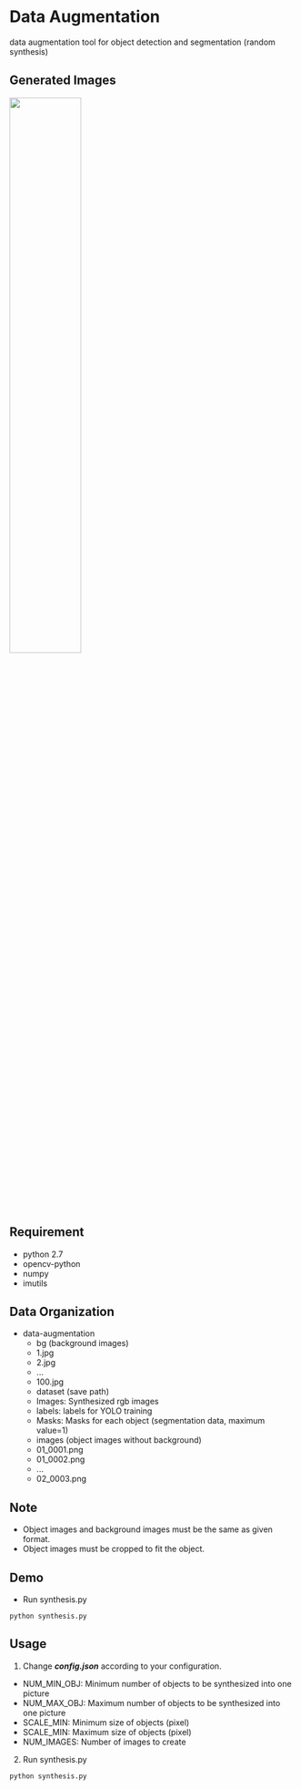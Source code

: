 # Data Augmentation
data augmentation tool for object detection and segmentation (random synthesis)

## Generated Images
<img src="https://github.com/david-y-e/data-augmentation/examples/000045.png" width="50%" height="50%">

## Requirement
* python 2.7
* opencv-python
* numpy
* imutils

## Data Organization
* data-augmentation
  * bg (background images)
   * 1.jpg
   * 2.jpg
   * ...
   * 100.jpg
  * dataset (save path)
   * Images: Synthesized rgb images
   * labels: labels for YOLO training
   * Masks: Masks for each object (segmentation data, maximum value=1)
  * images (object images without background)
   * 01_0001.png
   * 01_0002.png
   * ...
   * 02_0003.png

## Note
* Object images and background images must be the same as given format.
* Object images must be cropped to fit the object.

## Demo
* Run synthesis.py

```
python synthesis.py
```

## Usage
1. Change ***config.json*** according to your configuration.
 * NUM_MIN_OBJ: Minimum number of objects to be synthesized into one picture
 * NUM_MAX_OBJ: Maximum number of objects to be synthesized into one picture
 * SCALE_MIN: Minimum size of objects (pixel)
 * SCALE_MIN: Maximum size of objects (pixel)
 * NUM_IMAGES: Number of images to create
2. Run synthesis.py

```
python synthesis.py
```
